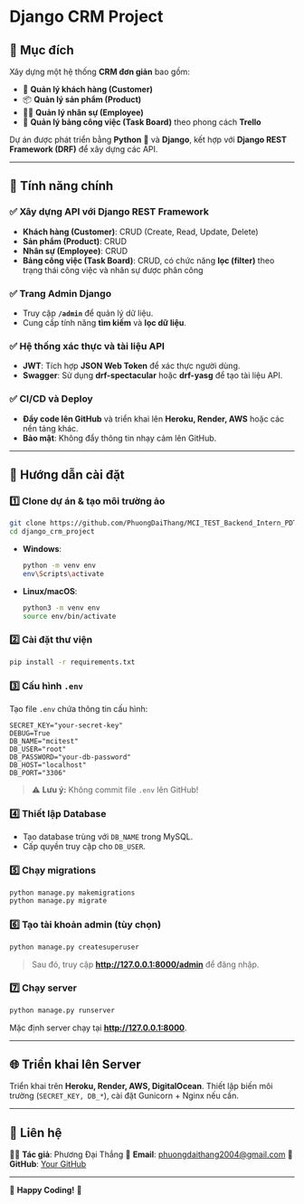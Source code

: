 # Django CRM Project

## 📌 Mục đích

Xây dựng một hệ thống **CRM đơn giản** bao gồm:
- 📂 **Quản lý khách hàng (Customer)**
- 📦 **Quản lý sản phẩm (Product)**
- 👨‍💼 **Quản lý nhân sự (Employee)**
- 📂 **Quản lý bảng công việc (Task Board)** theo phong cách **Trello**

Dự án được phát triển bằng **Python** 🐍 và **Django**, kết hợp với **Django REST Framework (DRF)** để xây dựng các API.

---

## 🚀 Tính năng chính

### ✅ Xây dựng API với Django REST Framework
- **Khách hàng (Customer)**: CRUD (Create, Read, Update, Delete)
- **Sản phẩm (Product)**: CRUD
- **Nhân sự (Employee)**: CRUD
- **Bảng công việc (Task Board)**: CRUD, có chức năng **lọc (filter)** theo trạng thái công việc và nhân sự được phân công

### ✅ Trang Admin Django
- Truy cập **`/admin`** để quản lý dữ liệu.
- Cung cấp tính năng **tìm kiếm** và **lọc dữ liệu**.

### ✅ Hệ thống xác thực và tài liệu API
- **JWT**: Tích hợp **JSON Web Token** để xác thực người dùng.
- **Swagger**: Sử dụng **drf-spectacular** hoặc **drf-yasg** để tạo tài liệu API.

### ✅ CI/CD và Deploy
- **Đẩy code lên GitHub** và triển khai lên **Heroku, Render, AWS** hoặc các nền tảng khác.
- **Bảo mật**: Không đẩy thông tin nhạy cảm lên GitHub.

---

## 🔧 Hướng dẫn cài đặt

### 1️⃣ Clone dự án & tạo môi trường ảo
```bash
git clone https://github.com/PhuongDaiThang/MCI_TEST_Backend_Intern_PDT.git
cd django_crm_project
```
- **Windows**:
  ```bash
  python -m venv env
  env\Scripts\activate
  ```
- **Linux/macOS**:
  ```bash
  python3 -m venv env
  source env/bin/activate
  ```

### 2️⃣ Cài đặt thư viện
```bash
pip install -r requirements.txt
```

### 3️⃣ Cấu hình `.env`
Tạo file `.env` chứa thông tin cấu hình:
```
SECRET_KEY="your-secret-key"
DEBUG=True
DB_NAME="mcitest"
DB_USER="root"
DB_PASSWORD="your-db-password"
DB_HOST="localhost"
DB_PORT="3306"
```
> ⚠️ **Lưu ý:** Không commit file `.env` lên GitHub!

### 4️⃣ Thiết lập Database
- Tạo database trùng với `DB_NAME` trong MySQL.
- Cấp quyền truy cập cho `DB_USER`.

### 5️⃣ Chạy migrations
```bash
python manage.py makemigrations
python manage.py migrate
```

### 6️⃣ Tạo tài khoản admin (tùy chọn)
```bash
python manage.py createsuperuser
```
> Sau đó, truy cập **http://127.0.0.1:8000/admin** để đăng nhập.

### 7️⃣ Chạy server
```bash
python manage.py runserver
```
Mặc định server chạy tại **http://127.0.0.1:8000**.

---

## 🌐 Triển khai lên Server

Triển khai trên **Heroku, Render, AWS, DigitalOcean**. Thiết lập biến môi trường (`SECRET_KEY, DB_*`), cài đặt Gunicorn + Nginx nếu cần.

---

## 🎉 Liên hệ
👨‍💻 **Tác giả**: Phương Đại Thắng
📧 **Email**: phuongdaithang2004@gmail.com
📂 **GitHub**: [Your GitHub](https://github.com/PhuongDaiThang)

---
🚀 **Happy Coding!** 🚀

